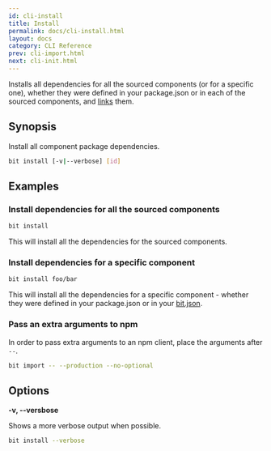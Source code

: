 ```yaml
---
id: cli-install
title: Install
permalink: docs/cli-install.html
layout: docs
category: CLI Reference
prev: cli-import.html
next: cli-init.html
---
```

Installs all dependencies for all the sourced components (or for a specific one), whether they were defined in your package.json or in each of the sourced components, and [links](/docs/cli-link.html) them.

## Synopsis

Install all component package dependencies.

```bash
bit install [-v|--verbose] [id]
```

## Examples

### Install dependencies for all the sourced components

```bash
bit install
```

This will install all the dependencies for the sourced components.

### Install dependencies for a specific component

```bash
bit install foo/bar
```

This will install all the dependencies for a specific component - whether they were defined in your package.json or in your [bit.json](/docs/conf-bit-json.html).

### Pass an extra arguments to npm

In order to pass extra arguments to an npm client, place the arguments after `--`.
  
```bash
bit import -- --production --no-optional
```
## Options

**-v, --versbose**

Shows a more verbose output when possible.

```bash
bit install --verbose
```
